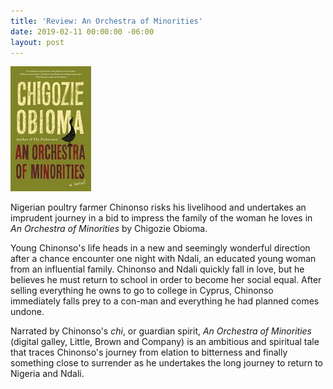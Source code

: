 ```yaml
---
title: 'Review: An Orchestra of Minorities'
date: 2019-02-11 00:00:00 -06:00
layout: post
---
```


![](/assets/images/41iOaviKFuL-129x200.jpg)

Nigerian poultry farmer Chinonso risks his livelihood and undertakes an imprudent journey in a bid to impress the family of the woman he loves in _An Orchestra of Minorities_ by Chigozie Obioma.

Young Chinonso's life heads in a new and seemingly wonderful direction after a chance encounter one night with Ndali, an educated young woman from an influential family. Chinonso and Ndali quickly fall in love, but he believes he must return to school in order to become her social equal. After selling everything he owns to go to college in Cyprus, Chinonso immediately falls prey to a con-man and everything he had planned comes undone.

Narrated by Chinonso's _chi_, or guardian spirit, _An Orchestra of Minorities_ (digital galley, Little, Brown and Company) is an ambitious and spiritual tale that traces Chinonso's journey from elation to bitterness and finally something close to surrender as he undertakes the long journey to return to Nigeria and Ndali.
